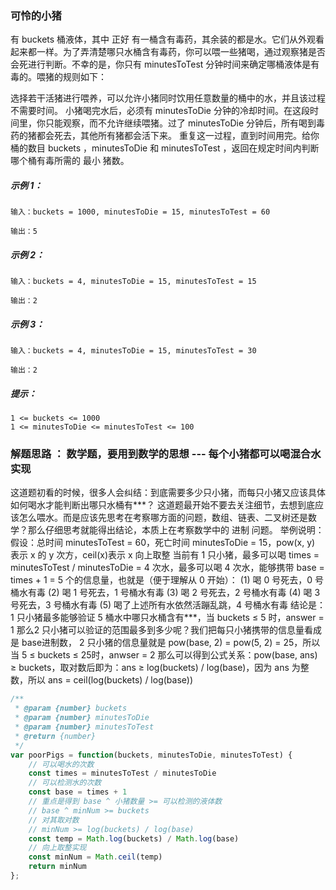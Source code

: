 ### 可怜的小猪
有 buckets 桶液体，其中 正好 有一桶含有毒药，其余装的都是水。它们从外观看起来都一样。为了弄清楚哪只水桶含有毒药，你可以喂一些猪喝，通过观察猪是否会死进行判断。不幸的是，你只有 minutesToTest 分钟时间来确定哪桶液体是有毒的。喂猪的规则如下：

选择若干活猪进行喂养，可以允许小猪同时饮用任意数量的桶中的水，并且该过程不需要时间。
小猪喝完水后，必须有 minutesToDie 分钟的冷却时间。在这段时间里，你只能观察，而不允许继续喂猪。过了 minutesToDie 分钟后，所有喝到毒药的猪都会死去，其他所有猪都会活下来。
重复这一过程，直到时间用完。给你桶的数目 buckets ，minutesToDie 和 minutesToTest ，返回在规定时间内判断哪个桶有毒所需的 最小 猪数。

##### 示例 1：

    输入：buckets = 1000, minutesToDie = 15, minutesToTest = 60

    输出：5

##### 示例 2：

    输入：buckets = 4, minutesToDie = 15, minutesToTest = 15

    输出：2

##### 示例 3：

    输入：buckets = 4, minutesToDie = 15, minutesToTest = 30

    输出：2

##### 提示：
    1 <= buckets <= 1000
    1 <= minutesToDie <= minutesToTest <= 100


### 解题思路 ： 数学题，要用到数学的思想 --- 每个小猪都可以喝混合水实现 
  这道题初看的时候，很多人会纠结：到底需要多少只小猪，而每只小猪又应该具体如何喝水才能判断出哪只水桶有***？
  这道题最开始不要去关注细节，去想到底应该怎么喂水。而是应该先思考在考察哪方面的问题，数组、链表、二叉树还是数学？那么仔细思考就能得出结论，本质上在考察数学中的 进制 问题。
  举例说明：
  假设：总时间 minutesToTest = 60，死亡时间 minutesToDie = 15，pow(x, y) 表示 x 的 y 次方，ceil(x)表示 x 向上取整
  当前有 1 只小猪，最多可以喝 times = minutesToTest / minutesToDie = 4 次水，最多可以喝 4 次水，能够携带 base = times + 1 = 5 个的信息量，也就是（便于理解从 0 开始）：
  (1) 喝 0 号死去，0 号桶水有毒
  (2) 喝 1 号死去，1 号桶水有毒
  (3) 喝 2 号死去，2 号桶水有毒
  (4) 喝 3 号死去，3 号桶水有毒
  (5) 喝了上述所有水依然活蹦乱跳，4 号桶水有毒
  结论是： 1 只小猪最多能够验证 5 桶水中哪只水桶含有***，当 buckets ≤ 5 时，answer = 1
  那么2 只小猪可以验证的范围最多到多少呢？我们把每只小猪携带的信息量看成是 base进制数，
  2 只小猪的信息量就是 pow(base, 2) = pow(5, 2) = 25，所以当 5 ≤ buckets ≤ 25时，anwser = 2 那么可以得到公式关系：pow(base, ans) ≥ buckets，取对数后即为：ans ≥ log(buckets) / log(base)，因为 ans 为整数，所以 ans = ceil(log(buckets) / log(base))

```js
/**
 * @param {number} buckets
 * @param {number} minutesToDie
 * @param {number} minutesToTest
 * @return {number}
 */
var poorPigs = function(buckets, minutesToDie, minutesToTest) {
    // 可以喝水的次数
    const times = minutesToTest / minutesToDie
    // 可以检测水的次数
    const base = times + 1
    // 重点是得到 base ^ 小猪数量 >= 可以检测的液体数
    // base ^ minNum >= buckets 
    // 对其取对数
    // minNum >= log(buckets) / log(base)
    const temp = Math.log(buckets) / Math.log(base)
    // 向上取整实现
    const minNum = Math.ceil(temp)
    return minNum
};
```
